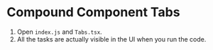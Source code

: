 # Compound Component Tabs

1. Open `index.js` and `Tabs.tsx`.
2. All the tasks are actually visible in the UI when you run the code.
